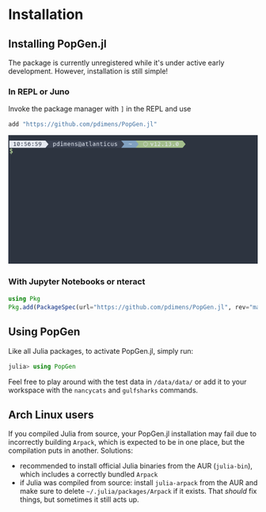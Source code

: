 # Installation

## Installing PopGen.jl

The package is currently unregistered while it's under active early development. However, installation is still simple!

### In REPL or Juno

Invoke the package manager with `]` in the REPL and use

```julia
add "https://github.com/pdimens/PopGen.jl"
```



![install](../img/install.gif)

### With Jupyter Notebooks or nteract

```julia
using Pkg
Pkg.add(PackageSpec(url="https://github.com/pdimens/PopGen.jl", rev="master")) 
```



## Using PopGen

Like all Julia packages, to activate PopGen.jl, simply run:

```julia
julia> using PopGen
```

Feel free to play around with the test data in `/data/data/` or add it to your workspace with the `nancycats` and `gulfsharks` commands.



## Arch Linux users

If you compiled Julia from source, your PopGen.jl installation may fail due to incorrectly building `Arpack`, which is expected to be in one place, but the compilation puts in another. Solutions:

- recommended to install official Julia binaries from the AUR (`julia-bin`), which includes a correctly bundled `Arpack`
- if Julia was compiled from source: install `julia-arpack` from the AUR and make sure to delete `~/.julia/packages/Arpack` if it exists. That *should* fix things, but sometimes it still acts up.